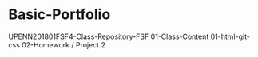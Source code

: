 # Basic-Portfolio
UPENN201801FSF4-Class-Repository-FSF 01-Class-Content 01-html-git-css 02-Homework / Project 2
